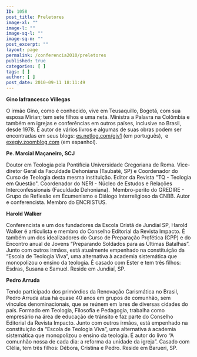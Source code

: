 ```yaml
---
ID: 1058
post_title: Preletores
image-xl: ""
image-l: ""
image-sq-l: ""
image-sq-m: ""
post_excerpt: ""
layout: page
permalink: /conferencia2010/preletores
published: true
categories: [ ]
tags: [ ]
author: [ ]
post_date: 2010-09-11 18:11:49
---
```

<strong>Gino Iafrancesco Villegas </strong>

O irmão Gino, como é conhecido, vive em Teusaquillo, Bogotá, com sua esposa Mirian; tem sete filhos e uma neta. Ministra a Palavra na Colômbia e também em igrejas e conferências em outros países, inclusive no Brasil, desde 1978. É autor de vários livros e algumas de suas obras podem ser encontradas em seus blogs: <a href="http://es.netlog.com/giv1">es.netlog.com/giv1</a> (em português),  e <a href="http://exegiv.zoomblog.com/">exegiv.zoomblog.com</a> (em espanhol).

<strong>Pe. Marcial Maçaneiro, SCJ</strong>

Doutor em Teologia pela Pontifícia Universidade Gregoriana de Roma. Vice-diretor Geral da Faculdade Dehoniana (Taubaté, SP) e Coordenador do Curso de Teologia desta mesma instituição. Editor da Revista "TQ - Teologia em Questão". Coordenador do NERI - Núcleo de Estudos e Relações Interconfessionais (Faculdade Dehoniana).  Membro-perito do GREDIRE - Grupo de Reflexão em Ecumenismo e Diálogo Interreligioso da CNBB. Autor e conferencista. Membro do ENCRISTUS.

<strong>Harold Walker</strong>

Conferencista e um dos fundadores da Escola Cristã de Jundiaí SP, Harold Walker é articulista e membro do Conselho Editorial da Revista Impacto. É também um dos idealizadores do Curso de Preparação Profética (CPP) e do Encontro anual de Jovens “Preparando Soldados para as Últimas Batalhas”. Junto com outros irmãos, está atualmente empenhado na constituição da “Escola de Teologia Viva”, uma alternativa à academia sistemática que monopolizou o ensino da teologia. É casado com Ester e tem três filhos: Esdras, Susana e Samuel. Reside em Jundiaí, SP.

<strong>Pedro Arruda</strong>

Tendo participado dos primórdios da Renovação Carismática no Brasil, Pedro Arruda atua há quase 40 anos em grupos de comunhão, sem vínculos denominacionais, que se reúnem em lares de diversas cidades do país. Formado em Teologia, Filosofia e Pedagogia, trabalha como empresário na área de educação de trânsito e faz parte do Conselho Editorial da Revista Impacto. Junto com outros irmãos, está empenhado na constituição da “Escola de Teologia Viva”, uma alternativa à academia sistemática que monopolizou o ensino da teologia. É autor do livro “A comunhão nossa de cada dia: a reforma da unidade da igreja”. Casado com Clélia, tem três filhos: Débora, Cristina e Pedro. Reside em Barueri, SP.
